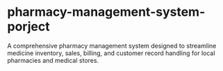 # pharmacy-management-system-porject
A comprehensive pharmacy management system designed to streamline medicine inventory, sales, billing, and customer record handling for local pharmacies and medical stores.

